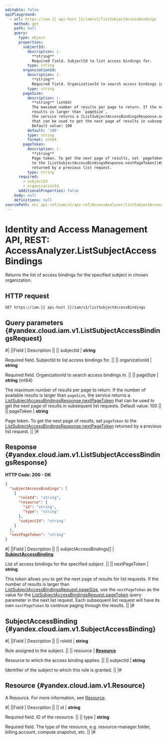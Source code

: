 ```yaml
---
editable: false
apiPlayground:
  - url: https://iam.{{ api-host }}/iam/v1/listSubjectAccessBindings
    method: get
    path: null
    query:
      type: object
      properties:
        subjectId:
          description: |-
            **string**
            Required field. SubjectId to list access bindings for.
          type: string
        organizationId:
          description: |-
            **string**
            Required field. OrganizationId to search access bindings in.
          type: string
        pageSize:
          description: |-
            **string** (int64)
            The maximum number of results per page to return. If the number of available
            results is larger than `pageSize`,
            the service returns a [ListSubjectAccessBindingsResponse.nextPageToken](#yandex.cloud.iam.v1.ListSubjectAccessBindingsResponse)
            that can be used to get the next page of results in subsequent list requests.
            Default value: 100
          default: '100'
          type: string
          format: int64
        pageToken:
          description: |-
            **string**
            Page token. To get the next page of results, set `pageToken`
            to the [ListSubjectAccessBindingsResponse.nextPageToken](#yandex.cloud.iam.v1.ListSubjectAccessBindingsResponse)
            returned by a previous list request.
          type: string
      required:
        - subjectId
        - organizationId
      additionalProperties: false
    body: null
    definitions: null
sourcePath: en/_api-ref/iam/v1/api-ref/AccessAnalyzer/listSubjectAccessBindings.md
---
```


# Identity and Access Management API, REST: AccessAnalyzer.ListSubjectAccessBindings

Returns the list of access bindings for the specified subject in chosen organization.

## HTTP request

```
GET https://iam.{{ api-host }}/iam/v1/listSubjectAccessBindings
```

## Query parameters {#yandex.cloud.iam.v1.ListSubjectAccessBindingsRequest}

#|
||Field | Description ||
|| subjectId | **string**

Required field. SubjectId to list access bindings for. ||
|| organizationId | **string**

Required field. OrganizationId to search access bindings in. ||
|| pageSize | **string** (int64)

The maximum number of results per page to return. If the number of available
results is larger than `pageSize`,
the service returns a [ListSubjectAccessBindingsResponse.nextPageToken](#yandex.cloud.iam.v1.ListSubjectAccessBindingsResponse)
that can be used to get the next page of results in subsequent list requests.
Default value: 100 ||
|| pageToken | **string**

Page token. To get the next page of results, set `pageToken`
to the [ListSubjectAccessBindingsResponse.nextPageToken](#yandex.cloud.iam.v1.ListSubjectAccessBindingsResponse)
returned by a previous list request. ||
|#

## Response {#yandex.cloud.iam.v1.ListSubjectAccessBindingsResponse}

**HTTP Code: 200 - OK**

```json
{
  "subjectAccessBindings": [
    {
      "roleId": "string",
      "resource": {
        "id": "string",
        "type": "string"
      },
      "subjectId": "string"
    }
  ],
  "nextPageToken": "string"
}
```

#|
||Field | Description ||
|| subjectAccessBindings[] | **[SubjectAccessBinding](#yandex.cloud.iam.v1.SubjectAccessBinding)**

List of access bindings for the specified subject. ||
|| nextPageToken | **string**

This token allows you to get the next page of results for list requests. If the number of results
is larger than [ListSubjectAccessBindingsRequest.pageSize](#yandex.cloud.iam.v1.ListSubjectAccessBindingsRequest), use
the `nextPageToken` as the value
for the [ListSubjectAccessBindingsRequest.pageToken](#yandex.cloud.iam.v1.ListSubjectAccessBindingsRequest) query parameter
in the next list request. Each subsequent list request will have its own
`nextPageToken` to continue paging through the results. ||
|#

## SubjectAccessBinding {#yandex.cloud.iam.v1.SubjectAccessBinding}

#|
||Field | Description ||
|| roleId | **string**

Role assigned to the subject. ||
|| resource | **[Resource](#yandex.cloud.iam.v1.Resource)**

Resource to which the access binding applies. ||
|| subjectId | **string**

Identifier of the subject to which this role is granted. ||
|#

## Resource {#yandex.cloud.iam.v1.Resource}

A Resource. For more information, see [Resource](/docs/iam/concepts/access-control/resources-with-access-control).

#|
||Field | Description ||
|| id | **string**

Required field. ID of the resource. ||
|| type | **string**

Required field. The type of the resource, e.g. resource-manager.folder, billing.account, compute.snapshot, etc. ||
|#
